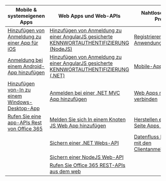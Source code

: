 | Mobile & systemeigenen Apps | Web Apps und Web-APIs | Nahtlose direkt in die Protokolle |
| ----------------------- | ------------------------------- | --------------------- |
| [Hinzufügen von Anmeldung zu einer App für iOS](active-directory-v2-devquickstarts-ios.md) | [Hinzufügen von Anmeldung zu einer AngularJS gesicherte KENNWORTAUTHENTIFIZIERUNG (NodeJS)](active-directory-v2-devquickstarts-angular-node.md) | [Registrieren einer Anwendung](active-directory-v2-app-registration.md) |
| [Anmeldung bei einem Android-App hinzufügen](active-directory-v2-devquickstarts-android.md) | [Hinzufügen von Anmeldung zu einer AngularJS gesicherte KENNWORTAUTHENTIFIZIERUNG (.NET)](active-directory-v2-devquickstarts-angular-dotnet.md) | [Mobile-Apps mit OAuth 2.0](active-directory-v2-protocols-oauth-code.md) |
| [Hinzufügen von-In zu einem Windows-Desktop-App](active-directory-v2-devquickstarts-wpf.md) | [Anmelden bei einer .NET MVC App hinzufügen](active-directory-v2-devquickstarts-dotnet-web.md) | [Web Apps mit OpenID verbinden](active-directory-v2-protocols-oidc.md) |
| [Rufen Sie eine app-APIs Rest von Office 365](https://msdn.microsoft.com/office/office365/howto/authenticate-Office-365-APIs-using-v2) | [Melden Sie sich In einem Knoten JS Web App hinzufügen](active-directory-v2-devquickstarts-node-web.md) | [Herstellen einer einzelnen Seite Apps mit OpenID mit](active-directory-v2-protocols-implicit.md)
|  | [Sichern einer .NET Webs-API](active-directory-v2-devquickstarts-dotnet-api.md) | [Datenfluss Daemon-apps mit den Clientanmeldeinformationen](active-directory-v2-protocols-oauth-client-creds.md) |
|  |  [Sichern einer NodeJS Web-API](active-directory-v2-devquickstarts-node-api.md) |
|  | [Rufen Sie Office 365 REST-APIs aus dem web](https://msdn.microsoft.com/office/office365/howto/authenticate-Office-365-APIs-using-v2) |
